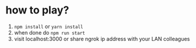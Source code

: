 # how to play?

1. `npm install` or `yarn install`
2. when done do `npm run start`
3. visit localhost:3000 or share ngrok ip address with your LAN colleagues